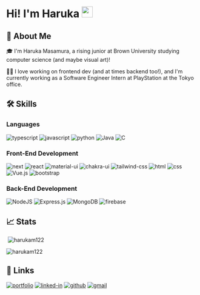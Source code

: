 # Hi! I'm Haruka <img src="https://media.giphy.com/media/hvRJCLFzcasrR4ia7z/giphy.gif" width="29px" height="29px">

## 👀 About Me
🎓 I'm Haruka Masamura, a rising junior at Brown University studying computer science (and maybe visual art)!

👨‍💻 I love working on frontend dev (and at times backend too!), and I'm currently working as a Software Engineer Intern at PlayStation at the Tokyo office. 

## 🛠️ Skills

### Languages

![typescript](https://img.shields.io/badge/TypeScript-3178C6?style=for-the-badge&logo=typescript&logoColor=white)
![javascript](https://img.shields.io/badge/JavaScript-323330?style=for-the-badge&logo=javascript&logoColor=F7DF1E)
![python](https://img.shields.io/badge/Python-3776AB?style=for-the-badge&logo=python&logoColor=white)
![Java](https://img.shields.io/badge/java-%23ED8B00.svg?style=for-the-badge&logo=openjdk&logoColor=white)
![C](https://img.shields.io/badge/c-%2300599C.svg?style=for-the-badge&logo=c&logoColor=white)

### Front-End Development

![next](https://img.shields.io/badge/Next-000000?style=for-the-badge&logo=nextdotjs&logoColor=FFFFFF)
![react](https://img.shields.io/badge/React-20232A?style=for-the-badge&logo=react&logoColor=61DAFB)
![material-ui](https://img.shields.io/badge/Material_UI-0081CB?style=for-the-badge&logo=mui&logoColor=white)
![chakra-ui](https://img.shields.io/badge/Chakra_UI-319795?style=for-the-badge&logo=chakra-ui&logoColor=white)
![tailwind-css](https://img.shields.io/badge/tailwind_css-06B6D4?style=for-the-badge&logo=tailwind-css&logoColor=white)
![html](https://img.shields.io/badge/HTML5-E34F26?style=for-the-badge&logo=html5&logoColor=white)
![css](https://img.shields.io/badge/CSS3-1572B6?style=for-the-badge&logo=css3&logoColor=white)
![Vue.js](https://img.shields.io/badge/vuejs-%2335495e.svg?style=for-the-badge&logo=vuedotjs&logoColor=%234FC08D)
![bootstrap](https://img.shields.io/badge/Bootstrap-563D7C?style=for-the-badge&logo=bootstrap&logoColor=white)

### Back-End Development

![NodeJS](https://img.shields.io/badge/node.js-6DA55F?style=for-the-badge&logo=node.js&logoColor=white)
![Express.js](https://img.shields.io/badge/express.js-%23404d59.svg?style=for-the-badge&logo=express&logoColor=%2361DAFB)
![MongoDB](https://img.shields.io/badge/MongoDB-%234ea94b.svg?style=for-the-badge&logo=mongodb&logoColor=white)
![firebase](https://img.shields.io/badge/Firebase-ffaa00?style=for-the-badge&logo=Firebase&logoColor=white)

## 📈 Stats

<p>&nbsp;<img align="center" src="https://github-readme-stats.vercel.app/api?username=harukam122&show_icons=true&locale=en" alt="harukam122" /></p>
<p><img align="center" src="https://github-readme-streak-stats.herokuapp.com/?user=harukam122&" alt="harukam122" /></p>

## 🔗 Links

[![portfolio](https://img.shields.io/badge/Portfolio-5340ff?style=for-the-badge&logo=Google-chrome&logoColor=white)](https://harukam122.github.io/portfolio/)
[![linked-in](https://img.shields.io/badge/Linked_In-0077B5?style=for-the-badge&logo=LinkedIn&logoColor=white)](https://www.linkedin.com/in/haruka-masamura/)
[![github](https://img.shields.io/badge/GitHub-000000?style=for-the-badge&logo=GitHub&logoColor=white)](https://github.com/harukam122)
[![gmail](https://img.shields.io/badge/Gmail-D14836?style=for-the-badge&logo=Gmail&logoColor=white)](mailto:haruka_masamura@brown.edu)
